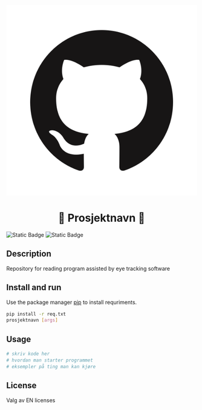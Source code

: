 <p align="center">
  
  <img src="img/temp_logo.png">
  
</p>

<h1 align="center">
  💨
  Prosjektnavn
  💨
</h1>


![Static Badge](https://img.shields.io/badge/TMA4851-Data%26Minds-blue?style=for-the-badge&color=blue)  ![Static Badge](https://img.shields.io/badge/Contributors-6-green?style=for-the-badge&color=blue)


## Description 
Repository for reading program assisted by eye tracking software

## Install and run

Use the package manager [pip](https://pip.pypa.io/en/stable/) to install requriments.

```bash
pip install -r req.txt
prosjektnavn [args]
```

## Usage

```python
# skriv kode her
# hvordan man starter programmet
# eksempler på ting man kan kjøre
```

## License
Valg av EN licenses  